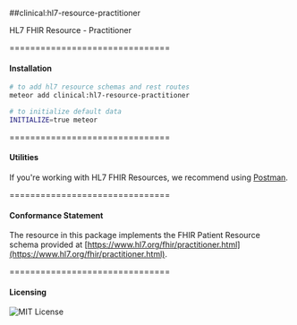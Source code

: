 ##clinical:hl7-resource-practitioner

HL7 FHIR Resource - Practitioner

===============================
#### Installation  

````bash
# to add hl7 resource schemas and rest routes
meteor add clinical:hl7-resource-practitioner

# to initialize default data
INITIALIZE=true meteor
````

===============================
#### Utilities  

If you're working with HL7 FHIR Resources, we recommend using [Postman](https://chrome.google.com/webstore/detail/postman/fhbjgbiflinjbdggehcddcbncdddomop?hl=en).

===============================
#### Conformance Statement  

The resource in this package implements the FHIR Patient Resource schema provided at  [https://www.hl7.org/fhir/practitioner.html](https://www.hl7.org/fhir/practitioner.html).  

===============================
#### Licensing  

![MIT License](https://img.shields.io/badge/license-MIT-blue.svg)
